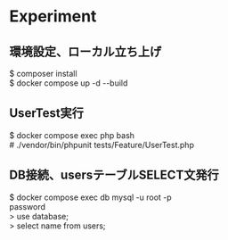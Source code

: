 # Experiment

## 環境設定、ローカル立ち上げ
$ composer install  
$ docker compose up -d --build  

## UserTest実行
$ docker compose exec php bash  
\# ./vendor/bin/phpunit tests/Feature/UserTest.php  

## DB接続、usersテーブルSELECT文発行
$ docker compose exec db mysql -u root -p  
password  
\> use database;  
\> select name from users;  
